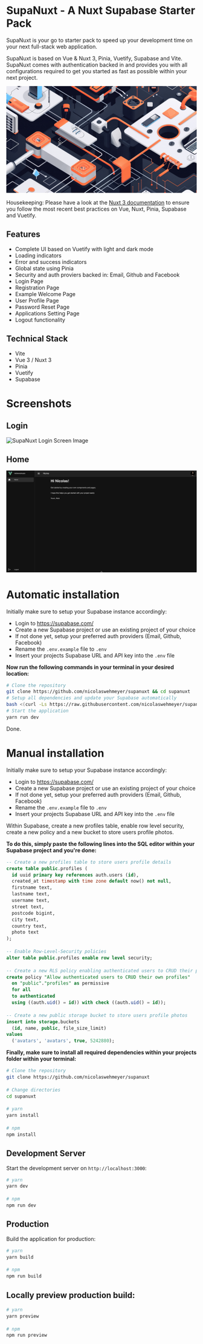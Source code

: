 #  SupaNuxt - A Nuxt Supabase Starter Pack
SupaNuxt is your go to starter pack to speed up your development time on your next full-stack web application.

SupaNuxt is based on Vue & Nuxt 3, Pinia, Vuetify, Supabase and Vite. SupaNuxt comes with authentication backed in and provides you with all configurations required to get you started as fast as possible within your next project.

![SupaNuxt Header Image](image.png)

Housekeeping: Please have a look at the [Nuxt 3 documentation](https://nuxt.com/docs/getting-started/introduction) to ensure you follow the most recent best practices on Vue, Nuxt, Pinia, Supabase and Vuetify.

## Features
- Complete UI based on Vuetify with light and dark mode
- Loading indicators
- Error and success indicators
- Global state using Pinia
- Security and auth proviers backed in: Email, Github and Facebook
- Login Page
- Registration Page
- Example Welcome Page
- User Profile Page
- Password Reset Page
- Applications Setting Page
- Logout functionality

## Technical Stack
- Vite
- Vue 3 / Nuxt 3
- Pinia
- Vuetify
- Supabase

# Screenshots

## Login
![SupaNuxt Login Screen Image](login-screen.png)

## Home
![SupaNuxt Home Screen Image](home-screen.png)

# Automatic installation
Initially make sure to setup your Supabase instance accordingly:
- Login to https://supabase.com/
- Create a new Supabase project or use an existing project of your choice
- If not done yet, setup your preferred auth providers (Email, Github, Facebook)
- Rename the ```.env.example``` file to ```.env```
- Insert your projects Supabase URL and API key into the ```.env``` file

**Now run the following commands in your terminal in your desired location:**
```bash
# Clone the repository
git clone https://github.com/nicolaswehmeyer/supanuxt && cd supanuxt
# Setup all dependencies and update your Supabase automatically
bash <(curl -Ls https://raw.githubusercontent.com/nicolaswehmeyer/supanuxt/main/install.sh)
# Start the application
yarn run dev
```

Done.

# Manual installation
Initially make sure to setup your Supabase instance accordingly:
- Login to https://supabase.com/
- Create a new Supabase project or use an existing project of your choice
- If not done yet, setup your preferred auth providers (Email, Github, Facebook)
- Rename the ```.env.example``` file to ```.env```
- Insert your projects Supabase URL and API key into the ```.env``` file

Within Supabase, create a new profiles table, enable row level security, create a new policy and a new bucket to store users profile photos. 

**To do this, simply paste the following lines into the SQL editor within your Supabase project and you're done:**
```sql
-- Create a new profiles table to store users profile details
create table public.profiles (
  id uuid primary key references auth.users (id),
  created_at timestamp with time zone default now() not null,
  firstname text,
  lastname text,
  username text,
  street text,
  postcode bigint,
  city text,
  country text,
  photo text
);

-- Enable Row-Level-Security policies
alter table public.profiles enable row level security;

-- Create a new RLS policy enabling authenticated users to CRUD their profiles
create policy "Allow authenticated users to CRUD their own profiles"
  on "public"."profiles" as permissive
  for all
  to authenticated
  using ((auth.uid() = id)) with check ((auth.uid() = id));

-- Create a new public storage bucket to store users profile photos
insert into storage.buckets
  (id, name, public, file_size_limit)
values
  ('avatars', 'avatars', true, 5242880);
```

**Finally, make sure to install all required dependencies within your projects folder within your terminal:**
```bash
# Clone the repository
git clone https://github.com/nicolaswehmeyer/supanuxt

# Change directories
cd supanuxt

# yarn
yarn install

# npm
npm install
```

## Development Server
Start the development server on `http://localhost:3000`:

```bash
# yarn
yarn dev

# npm
npm run dev
```

## Production
Build the application for production:

```bash
# yarn
yarn build

# npm
npm run build
```

## Locally preview production build:
```bash
# yarn
yarn preview

# npm
npm run preview
```
